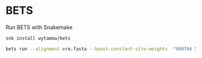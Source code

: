 # BETS

Run BETS with Snakemake

```
snk install wytamma/bets
```

```bash
bets run --alignment vre.fasta --beast-constant-site-weights  "980764 598967 611084 982940" 
```